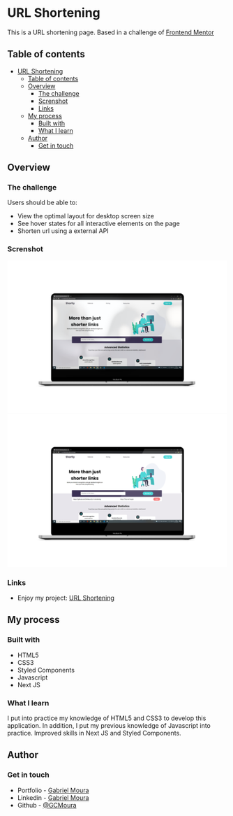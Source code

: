 # URL Shortening

This is a URL shortening page. Based in a challenge of [Frontend Mentor](https://www.frontendmentor.io/challenges/url-shortening-api-landing-page-2ce3ob-G)

## Table of contents

- [URL Shortening](#url-shortening)
  - [Table of contents](#table-of-contents)
  - [Overview](#overview)
    - [The challenge](#the-challenge)
    - [Screnshot](#screnshot)
    - [Links](#links)
  - [My process](#my-process)
    - [Built with](#built-with)
    - [What I learn](#what-i-learn)
  - [Author](#author)
    - [Get in touch](#get-in-touch)

## Overview

### The challenge

Users should be able to:

- View the optimal layout for desktop screen size
- See hover states for all interactive elements on the page
- Shorten url using a external API

### Screnshot

![]('./../screenshot/Screenshot-1.png)
![]('./../screenshot/Screenshot-2.png)

### Links

-  Enjoy my project: [URL Shortening](https://url-shortening-ashen.vercel.app/)

## My process

### Built with

- HTML5
- CSS3
- Styled Components
- Javascript
- Next JS

### What I learn

  I put into practice my knowledge of HTML5 and CSS3 to develop this application. In addition, I put my previous knowledge of Javascript into practice. Improved skills in Next JS and Styled Components. 
  
## Author

### Get in touch
- Portfolio - [Gabriel Moura](https://gcmoura-portfolio.netlify.app/)
- Linkedin - [Gabriel Moura](https://www.linkedin.com/in/gabriel-moura-developer/)
- Github - [@GCMoura](https://github.com/GCMoura)
